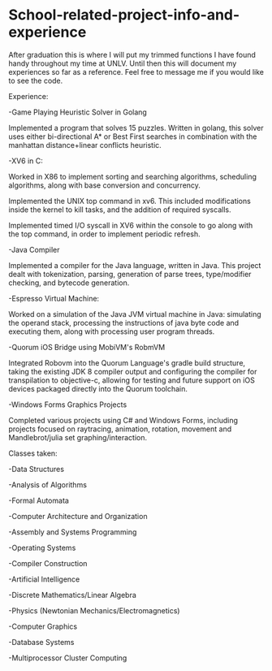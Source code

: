 # School-related-project-info-and-experience

After graduation this is where I will put my trimmed functions I have found handy throughout my time at UNLV.
Until then this will document my experiences so far as a reference. Feel free to message me if you would like to see the code.

Experience:

-Game Playing Heuristic Solver in Golang

Implemented a program that solves 15 puzzles. Written in golang, this solver uses either bi-directional A* or Best First searches in combination with the manhattan distance+linear conflicts heuristic.

-XV6 in C:

Worked in X86 to implement sorting and searching algorithms, scheduling algorithms, along with base conversion and concurrency.

Implemented the UNIX top command in xv6. This included modifications inside the kernel to kill tasks, and the addition of required syscalls.

Implemented timed I/O syscall in XV6 within the console to go along with the top command, in order to implement periodic refresh.

-Java Compiler

Implemented a compiler for the Java language, written in Java. This project dealt with tokenization, parsing, generation of parse trees, type/modifier checking, and bytecode generation.

-Espresso Virtual Machine:

Worked on a simulation of the Java JVM virtual machine in Java: simulating the operand stack, processing the instructions of java byte code and executing them, along with processing user program threads.

-Quorum iOS Bridge using MobiVM's RobmVM

Integrated Robovm into the Quorum Language's gradle build structure, taking the existing JDK 8 compiler output and configuring the compiler for transpilation to objective-c, allowing for testing and future support on iOS devices packaged directly into the Quorum toolchain. 

-Windows Forms Graphics Projects

Completed various projects using C# and Windows Forms, including projects focused on raytracing, animation, rotation, movement and Mandlebrot/julia set graphing/interaction.

Classes taken:

-Data Structures

-Analysis of Algorithms

-Formal Automata

-Computer Architecture and Organization

-Assembly and Systems Programming

-Operating Systems

-Compiler Construction

-Artificial Intelligence

-Discrete Mathematics/Linear Algebra

-Physics (Newtonian Mechanics/Electromagnetics)

-Computer Graphics

-Database Systems

-Multiprocessor Cluster Computing
